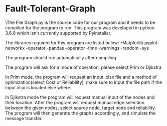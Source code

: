 # Fault-Tolerant-Graph
\The File Graph.py is the source code for our program and it needs to be compiled for the program to run. This program was developed in python 3.6.0 which isn't currently supported by Pyinstaller.

The libraries required for this program are listed below:
-Matplorlib.pyplot
-networkx
-operator
-pandas
-operator
-time
-warnings
-random
-sys

The program should run automatically after compiling.

The program will ask for a mode of operation, please select Prim or Djikstra

In Prim mode, the program will request an input .xlsx file and a method of optimization(select Cost or Reliability), make sure to input the file path if the input.xlsx is located else where.

In Djikstra mode the program will request manual input of the nodes and their location.
After the program will request manual edge selection between the given nodes, select source node, target node and reliability.
The program will then generate the graphs accordingly, and simulate the message transfer.